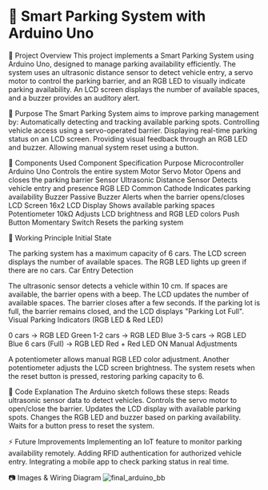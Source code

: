 # 🚗 Smart Parking System with Arduino Uno
📌 Project Overview
This project implements a Smart Parking System using Arduino Uno, designed to manage parking availability efficiently. The system uses an ultrasonic distance sensor to detect vehicle entry, a servo motor to control the parking barrier, and an RGB LED to visually indicate parking availability. An LCD screen displays the number of available spaces, and a buzzer provides an auditory alert.

🎯 Purpose
The Smart Parking System aims to improve parking management by:
Automatically detecting and tracking available parking spots.
Controlling vehicle access using a servo-operated barrier.
Displaying real-time parking status on an LCD screen.
Providing visual feedback through an RGB LED and buzzer.
Allowing manual system reset using a button.

🔧 Components Used
Component	Specification	Purpose
Microcontroller	Arduino Uno	Controls the entire system
Motor	Servo Motor	Opens and closes the parking barrier
Sensor	Ultrasonic Distance Sensor	Detects vehicle entry and presence
RGB LED	Common Cathode	Indicates parking availability
Buzzer	Passive Buzzer	Alerts when the barrier opens/closes
LCD Screen	16x2 LCD Display	Shows available parking spaces
Potentiometer	10kΩ	Adjusts LCD brightness and RGB LED colors
Push Button	Momentary Switch	Resets the parking system

📜 Working Principle
Initial State

The parking system has a maximum capacity of 6 cars.
The LCD screen displays the number of available spaces.
The RGB LED lights up green if there are no cars.
Car Entry Detection

The ultrasonic sensor detects a vehicle within 10 cm.
If spaces are available, the barrier opens with a beep.
The LCD updates the number of available spaces.
The barrier closes after a few seconds.
If the parking lot is full, the barrier remains closed, and the LCD displays "Parking Lot Full".
Visual Parking Indicators (RGB LED & Red LED)

0 cars → RGB LED Green
1-2 cars → RGB LED Blue
3-5 cars → RGB LED Blue
6 cars (Full) → RGB LED Red + Red LED ON
Manual Adjustments

A potentiometer allows manual RGB LED color adjustment.
Another potentiometer adjusts the LCD screen brightness.
The system resets when the reset button is pressed, restoring parking capacity to 6.

📄 Code Explanation
The Arduino sketch follows these steps:
Reads ultrasonic sensor data to detect vehicles.
Controls the servo motor to open/close the barrier.
Updates the LCD display with available parking spots.
Changes the RGB LED and buzzer based on parking availability.
Waits for a button press to reset the system.

⚡ Future Improvements
Implementing an IoT feature to monitor parking availability remotely.
Adding RFID authentication for authorized vehicle entry.
Integrating a mobile app to check parking status in real time.

📷 Images & Wiring Diagram
![final_arduino_bb](https://github.com/user-attachments/assets/d091fdba-55e7-42a4-a97e-56027500f6e1)
